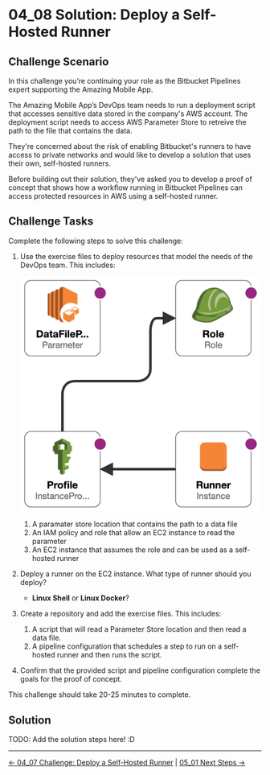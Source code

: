 # 04_08 Solution: Deploy a Self-Hosted Runner

## Challenge Scenario

In this challenge you’re continuing your role as the Bitbucket Pipelines expert supporting the Amazing Mobile App.

The Amazing Mobile App’s DevOps team needs to run a deployment script that accesses sensitive data stored in the company's AWS account.  The deployment script needs to access AWS Parameter Store to retreive the path to the file that contains the data.

They're concerned about the risk of enabling Bitbucket's runners to have access to private networks and would like to develop a solution that uses their own, self-hosted runners.

Before building out their solution, they've asked you to develop a proof of concept that shows how a workflow running in Bitbucket Pipelines can access protected resources in AWS using a self-hosted runner.

## Challenge Tasks

Complete the following steps to solve this challenge:

1. Use the exercise files to deploy resources that model the needs of the DevOps team.  This includes:

    ![AWS Resources](./images/cfn-designer.png)

    1. A paramater store location that contains the path to a data file
    1. An IAM policy and role that allow an EC2 instance to read the parameter
    1. An EC2 instance that assumes the role and can be used as a self-hosted runner

1. Deploy a runner on the EC2 instance. What type of runner should you deploy?

    - **Linux Shell** or **Linux Docker**?

1. Create a repository and add the exercise files.  This includes:
    1. A script that will read a Parameter Store location and then read a data file.
    1. A pipeline configuration that schedules a step to run on a self-hosted runner and then runs the script.
1. Confirm that the provided script and pipeline configuration complete the goals for the proof of concept.

This challenge should take 20-25 minutes to complete.

## Solution

TODO: Add the solution steps here! :D

<!-- FooterStart -->
---
[← 04_07 Challenge: Deploy a Self-Hosted Runner](../04_07_challenge_deploy_a_self_hosted_runner/README.md) | [05_01 Next Steps →](../../ch5_conclusion/05_01_next_steps/README.md)
<!-- FooterEnd -->
